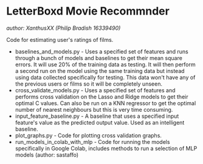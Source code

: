 # LetterBoxd Movie Recommnder
*author: XanthusXX (Philip Bradish 16339490)*

Code for estimating user's ratings of films.

* baselines_and_models.py - Uses a specified set of features and runs through a bunch of models and baselines to get their mean square errors. It will use 20% of the training data as testing. It will then perform a second run on the model using the same training data but instead using data collected specifically for testing. This data won't have any of the previous users or films so it will be completely unseen.
* cross_validate_models.py - Uses a specified set of features and performs cross validation on the Lasso and Ridge models to get their optimal C values. Can also be run on a KNN regressor to get the optimal number of nearest neighbours but this is very time consuming.
* input_feature_baseline.py - A baseline that uses a specified input feature's value as the predicted output value. Used as an intelligent baseline.
* plot_graphs.py - Code for plotting cross validation graphs.
* run_models_in_colab_with_mlp - Code for running the models specifically in Google Colab, includes methods to run a selection of MLP models (author: sastaffo)
